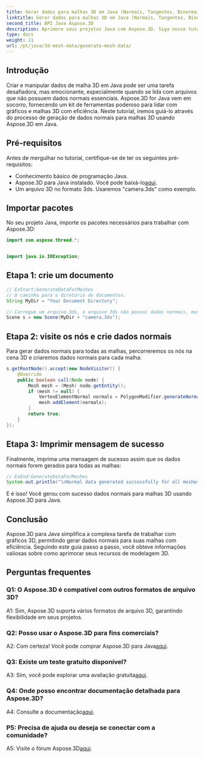 ```yaml
---
title: Gerar dados para malhas 3D em Java (Normais, Tangentes, Binormais)
linktitle: Gerar dados para malhas 3D em Java (Normais, Tangentes, Binormais)
second_title: API Java Aspose.3D
description: Aprimore seus projetos Java com Aspose.3D. Siga nosso tutorial para gerar dados normais para malhas 3D sem esforço. Mergulhe em gráficos 3D com facilidade.
type: docs
weight: 11
url: /pt/java/3d-mesh-data/generate-mesh-data/
---
```

## Introdução

Criar e manipular dados de malha 3D em Java pode ser uma tarefa desafiadora, mas emocionante, especialmente quando se lida com arquivos que não possuem dados normais essenciais. Aspose.3D for Java vem em socorro, fornecendo um kit de ferramentas poderoso para lidar com gráficos e malhas 3D com eficiência. Neste tutorial, iremos guiá-lo através do processo de geração de dados normais para malhas 3D usando Aspose.3D em Java.

## Pré-requisitos

Antes de mergulhar no tutorial, certifique-se de ter os seguintes pré-requisitos:

- Conhecimento básico de programação Java.
- Aspose.3D para Java instalado. Você pode baixá-lo[aqui](https://releases.aspose.com/3d/java/).
- Um arquivo 3D no formato 3ds. Usaremos "camera.3ds" como exemplo.

## Importar pacotes

No seu projeto Java, importe os pacotes necessários para trabalhar com Aspose.3D:

```java
import com.aspose.threed.*;


import java.io.IOException;
```

## Etapa 1: crie um documento

```java
// ExStart:GenerateDataForMeshes
// O caminho para o diretório de documentos.
String MyDir = "Your Document Directory";

// Carregue um arquivo 3ds, o arquivo 3ds não possui dados normais, mas possui um grupo de suavização
Scene s = new Scene(MyDir + "camera.3ds");
```

## Etapa 2: visite os nós e crie dados normais

Para gerar dados normais para todas as malhas, percorreremos os nós na cena 3D e criaremos dados normais para cada malha:

```java
s.getRootNode().accept(new NodeVisitor() {
    @Override
    public boolean call(Node node) {
        Mesh mesh = (Mesh) node.getEntity();
        if (mesh != null) {
            VertexElementNormal normals = PolygonModifier.generateNormal(mesh);
            mesh.addElement(normals);
        }
        return true;
    }
});
```

## Etapa 3: Imprimir mensagem de sucesso

Finalmente, imprima uma mensagem de sucesso assim que os dados normais forem gerados para todas as malhas:

```java
// ExEnd:GenerateDataForMeshes
System.out.println("\nNormal data generated successfully for all meshes.");
```

E é isso! Você gerou com sucesso dados normais para malhas 3D usando Aspose.3D para Java.

## Conclusão

Aspose.3D para Java simplifica a complexa tarefa de trabalhar com gráficos 3D, permitindo gerar dados normais para suas malhas com eficiência. Seguindo este guia passo a passo, você obteve informações valiosas sobre como aprimorar seus recursos de modelagem 3D.

## Perguntas frequentes

### Q1: O Aspose.3D é compatível com outros formatos de arquivo 3D?

A1: Sim, Aspose.3D suporta vários formatos de arquivo 3D, garantindo flexibilidade em seus projetos.

### Q2: Posso usar o Aspose.3D para fins comerciais?

 A2: Com certeza! Você pode comprar Aspose.3D para Java[aqui](https://purchase.aspose.com/buy).

### Q3: Existe um teste gratuito disponível?

 A3: Sim, você pode explorar uma avaliação gratuita[aqui](https://releases.aspose.com/).

### Q4: Onde posso encontrar documentação detalhada para Aspose.3D?

 A4: Consulte a documentação[aqui](https://reference.aspose.com/3d/java/).

### P5: Precisa de ajuda ou deseja se conectar com a comunidade?

 A5: Visite o fórum Aspose.3D[aqui](https://forum.aspose.com/c/3d/18).